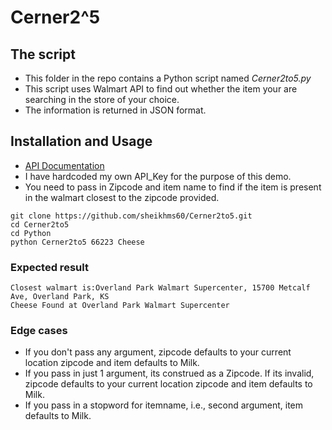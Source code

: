 # Cerner2^5

## The script
* This folder in the repo contains a Python script named *Cerner2to5.py*
* This script uses Walmart API to find out whether the item your are searching in the store of your choice.
* The information is returned in JSON format.

## Installation and Usage
* [API Documentation](https://developer.walmartlabs.com/docs)
* I have hardcoded my own API_Key for the purpose of this demo.
* You need to pass in Zipcode and item name to find if the item is present in the walmart closest to the zipcode provided.

```
git clone https://github.com/sheikhms60/Cerner2to5.git
cd Cerner2to5
cd Python
python Cerner2to5 66223 Cheese
```
### Expected result
```
Closest walmart is:Overland Park Walmart Supercenter, 15700 Metcalf Ave, Overland Park, KS
Cheese Found at Overland Park Walmart Supercenter
```

### Edge cases
* If you don't pass any argument, zipcode defaults to your current location zipcode and item defaults to Milk.
* If you pass in just 1 argument, its construed as a Zipcode. If its invalid, zipcode defaults to your current location zipcode and item defaults to Milk.
* If you pass in a stopword for itemname, i.e., second argument, item defaults to Milk.




